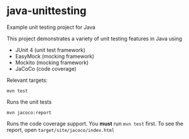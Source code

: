 # java-unittesting

Example unit testing project for Java

This project demonstrates a variety of unit testing features in Java using

* JUnit 4 (unit test framework)
* EasyMock (mocking framework)
* Mockito (mocking framework)
* JaCoCo (code coverage)

Relevant targets:

```
mvn test
```

Runs the unit tests

```
mvn jacoco:report
```

Runs the code coverage support.  You **must** run `mvn test` first.  To see the report,
open `target/site/jacoco/index.html`

